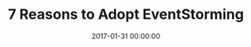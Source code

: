 ---
title: '7 Reasons to Adopt EventStorming'
description: 'EventStorming is a great tool for capturing knowledge. It helps participants visualize different perspectives about processes and creates a common understanding of how information grows.'
type: 'white paper'
website: 'https://pages.xebia.com/7-reasons-to-adopt-eventstorming'
date: 2017-01-31 00:00:00
featured_image: 'https://pages.xebia.com/hs-fs/hubfs/whitepapers/7%20Reasons%20to%20Adopt%20EventStorming/front%20page%20-%207%20reasons%20eventstorming.png?width=600&name=front%20page%20-%207%20reasons%20eventstorming.png'
---